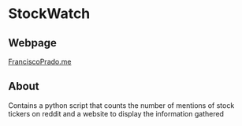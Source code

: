 # StockWatch

## Webpage

[FranciscoPrado.me](https://FranciscoPrado.me)

## About 

Contains a python script that counts the number of mentions of stock tickers on reddit and a website to display the information gathered
